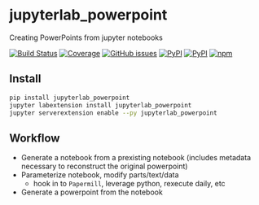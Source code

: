 # jupyterlab_powerpoint
Creating PowerPoints from jupyter notebooks

[![Build Status](https://dev.azure.com/tpaine154/jupyter/_apis/build/status/timkpaine.jupyterlab_powerpoint?branchName=master)](https://dev.azure.com/tpaine154/jupyter/_build/latest?definitionId=12&branchName=master)
[![Coverage](https://img.shields.io/azure-devops/coverage/tpaine154/jupyter/12/master)](https://dev.azure.com/tpaine154/jupyter/_build?definitionId=12&_a=summary)
[![GitHub issues](https://img.shields.io/github/issues/timkpaine/jupyterlab_powerpoint.svg)]()
[![PyPI](https://img.shields.io/pypi/l/jupyterlab_powerpoint.svg)](https://pypi.python.org/pypi/jupyterlab_powerpoint)
[![PyPI](https://img.shields.io/pypi/v/jupyterlab_powerpoint.svg)](https://pypi.python.org/pypi/jupyterlab_powerpoint)
[![npm](https://img.shields.io/npm/v/jupyterlab_powerpoint.svg)](https://www.npmjs.com/package/jupyterlab_powerpoint)


## Install

```bash
pip install jupyterlab_powerpoint
jupyter labextension install jupyterlab_powerpoint
jupyter serverextension enable --py jupyterlab_powerpoint
```

## Workflow

- Generate a notebook from a prexisting notebook (includes metadata necessary to reconstruct the original powerpoint)
- Parameterize notebook, modify parts/text/data
    + hook in to `Papermill`, leverage python, rexecute daily, etc
- Generate a powerpoint from the notebook
